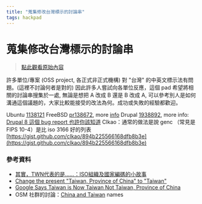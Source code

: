 ```yaml
---
title: "蒐集修改台灣標示的討論串"
tags: hackpad
---
```


# 蒐集修改台灣標示的討論串

> [點此觀看原始內容](https://g0v.hackpad.tw/LEzjJNlNsOu)

許多單位/專案 (OSS project, 各正式非正式機構) 對 "台灣" 的中英文標示法有問題。(這裡不討論何者是對的)
因此許多人嘗試向各單位反應，這個 pad 希望將相關的討論串搜集於一處, 無論是想把 A 改成 B 還是 B 改成 A, 可以參考別人是如何溝通這個議題的，大家比較能接受的改法為何。成功或失敗的經驗都歡迎。



Ubuntu [1138121](https://bugs.launchpad.net/ubuntu/+source/software-properties/+bug/1138121)
FreeBSD [pr138672](https://bugs.freebsd.org/bugzilla/show_bug.cgi?id=138672), more [info](http://ntu.csie.org/~piaip/pr138672.html)
Drupal [1938892](https://www.drupal.org/node/1938892#comment-7581225), more info: [Drupal 8 這個 bug report 也許你該知道](https://drupaltaiwan.org/forum/20130626/7539)
Clkao：通常的做法是說 genc （常見是FIPS 10-4）是比 iso 3166 好的列表 [https://gist.github.com/clkao/894b225566168dfb8b3e](https://gist.github.com/clkao/894b225566168dfb8b3e)


### 參考資料


- [其實，TWN代表的是……：ISO組織及國家編碼的小故事](http://whogovernstw.org/2015/11/09/yenlunchang1/)
- [Change the present "Taiwan, Province of China" to "Taiwan"](https://www.change.org/p/iso-change-the-present-taiwan-province-of-china-to-taiwan-4?pe=d2e&share_id=qZSXljBYJN )
- [Google Says Taiwan is Now Taiwan Not Taiwan, Province of China](https://searchenginewatch.com/sew/news/2060787/google-says-taiwan-now-taiwan-not-taiwan-province-china)
- OSM 社群的討論：[China and Taiwan](https://help.openstreetmap.org/questions/47439/china-and-taiwan-names) names

